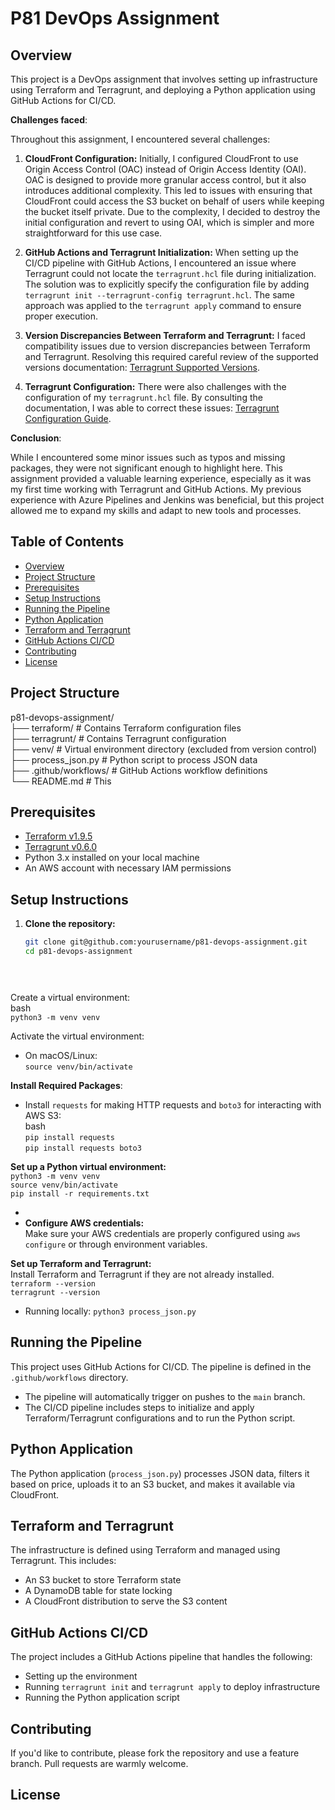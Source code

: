 # P81 DevOps Assignment

## Overview

This project is a DevOps assignment that involves setting up infrastructure using Terraform and Terragrunt, and deploying a Python application using GitHub Actions for CI/CD.  

**Challenges faced**:

Throughout this assignment, I encountered several challenges:

1. **CloudFront Configuration:** Initially, I configured CloudFront to use Origin Access Control (OAC) instead of Origin Access Identity (OAI). OAC is designed to provide more granular access control, but it also introduces additional complexity. This led to issues with ensuring that CloudFront could access the S3 bucket on behalf of users while keeping the bucket itself private. Due to the complexity, I decided to destroy the initial configuration and revert to using OAI, which is simpler and more straightforward for this use case.  
     
2. **GitHub Actions and Terragrunt Initialization:** When setting up the CI/CD pipeline with GitHub Actions, I encountered an issue where Terragrunt could not locate the `terragrunt.hcl` file during initialization. The solution was to explicitly specify the configuration file by adding `terragrunt init --terragrunt-config terragrunt.hcl`. The same approach was applied to the `terragrunt apply` command to ensure proper execution.  
     
3. **Version Discrepancies Between Terraform and Terragrunt:** I faced compatibility issues due to version discrepancies between Terraform and Terragrunt. Resolving this required careful review of the supported versions documentation: [Terragrunt Supported Versions](https://terragrunt.gruntwork.io/docs/getting-started/supported-versions/).

4. **Terragrunt Configuration:** There were also challenges with the configuration of my `terragrunt.hcl` file. By consulting the documentation, I was able to correct these issues: [Terragrunt Configuration Guide](https://terragrunt.gruntwork.io/docs/getting-started/configuration/\#terragrunt-configuration-file).  
     
   

**Conclusion**:

While I encountered some minor issues such as typos and missing packages, they were not significant enough to highlight here. This assignment provided a valuable learning experience, especially as it was my first time working with Terragrunt and GitHub Actions. My previous experience with Azure Pipelines and Jenkins was beneficial, but this project allowed me to expand my skills and adapt to new tools and processes.  

## Table of Contents

- [Overview](#overview)
- [Project Structure](#project-structure)
- [Prerequisites](#prerequisites)
- [Setup Instructions](#setup-instructions)
- [Running the Pipeline](#running-the-pipeline)
- [Python Application](#python-application)
- [Terraform and Terragrunt](#terraform-and-terragrunt)
- [GitHub Actions CI/CD](#github-actions-cicd)
- [Contributing](#contributing)
- [License](#license)

## Project Structure

p81-devops-assignment/  
  ├── terraform/ # Contains Terraform configuration files  
  ├── terragrunt/ # Contains Terragrunt configuration  
  ├── venv/ # Virtual environment directory (excluded from version control)  
  ├── process_json.py # Python script to process JSON data  
  ├── .github/workflows/ # GitHub Actions workflow definitions  
└── README.md # This


## Prerequisites

- [Terraform v1.9.5](https://www.terraform.io/downloads.html)
- [Terragrunt v0.6.0](https://terragrunt.gruntwork.io/)
- Python 3.x installed on your local machine
- An AWS account with necessary IAM permissions

## Setup Instructions

1. **Clone the repository:**

   ```bash
   git clone git@github.com:yourusername/p81-devops-assignment.git
   cd p81-devops-assignment


  
Create a virtual environment:  
bash  
`python3 -m venv venv`

Activate the virtual environment:

* On macOS/Linux:  
  `source venv/bin/activate`

**Install Required Packages**:

* Install `requests` for making HTTP requests and `boto3` for interacting with AWS S3:  
  bash  
  `pip install requests`  
  `pip install requests boto3`

**Set up a Python virtual environment:**  
`python3 -m venv venv`  
`source venv/bin/activate`  
`pip install -r requirements.txt`

*   
* **Configure AWS credentials:**  
  Make sure your AWS credentials are properly configured using `aws configure` or through environment variables.

**Set up Terraform and Terragrunt:**  
Install Terraform and Terragrunt if they are not already installed.  
`terraform --version`  
`terragrunt --version`

* Running locally:
`python3 process_json.py`  

## **Running the Pipeline**

This project uses GitHub Actions for CI/CD. The pipeline is defined in the `.github/workflows` directory.

* The pipeline will automatically trigger on pushes to the `main` branch.  
* The CI/CD pipeline includes steps to initialize and apply Terraform/Terragrunt configurations and to run the Python script.

## **Python Application**

The Python application (`process_json.py`) processes JSON data, filters it based on price, uploads it to an S3 bucket, and makes it available via CloudFront.

## **Terraform and Terragrunt**

The infrastructure is defined using Terraform and managed using Terragrunt. This includes:

* An S3 bucket to store Terraform state  
* A DynamoDB table for state locking  
* A CloudFront distribution to serve the S3 content

## **GitHub Actions CI/CD**

The project includes a GitHub Actions pipeline that handles the following:

* Setting up the environment  
* Running `terragrunt init` and `terragrunt apply` to deploy infrastructure  
* Running the Python application script

## **Contributing**

If you'd like to contribute, please fork the repository and use a feature branch. Pull requests are warmly welcome.

## **License**


